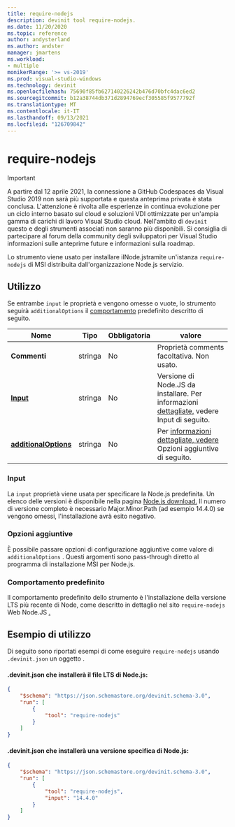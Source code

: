 ```yaml
---
title: require-nodejs
description: devinit tool require-nodejs.
ms.date: 11/20/2020
ms.topic: reference
author: andysterland
ms.author: andster
manager: jmartens
ms.workload:
- multiple
monikerRange: '>= vs-2019'
ms.prod: visual-studio-windows
ms.technology: devinit
ms.openlocfilehash: 75690f85fb627140226242b476d70bfc4dac6ed2
ms.sourcegitcommit: b12a38744db371d2894769ecf305585f9577792f
ms.translationtype: MT
ms.contentlocale: it-IT
ms.lasthandoff: 09/13/2021
ms.locfileid: "126709842"
---
```

# <a name="require-nodejs"></a>require-nodejs

> [!IMPORTANT]
> A partire dal 12 aprile 2021, la connessione a GitHub Codespaces da Visual Studio 2019 non sarà più supportata e questa anteprima privata è stata conclusa. L'attenzione è rivolta alle esperienze in continua evoluzione per un ciclo interno basato sul cloud e soluzioni VDI ottimizzate per un'ampia gamma di carichi di lavoro Visual Studio cloud. Nell'ambito di `devinit` questo e degli strumenti associati non saranno più disponibili. Si consiglia di partecipare al forum della community degli sviluppatori per Visual Studio informazioni sulle anteprime future e informazioni sulla roadmap.

Lo strumento viene usato per installare ilNode.jstramite un'istanza `require-nodejs` di MSI distribuita dall'organizzazione Node.js [](https://nodejs.org/) servizio.

## <a name="usage"></a>Utilizzo

Se entrambe `input` le proprietà e vengono omesse o vuote, lo strumento seguirà `additionalOptions` il [comportamento](#default-behavior) predefinito descritto di seguito.

| Nome                                             | Tipo   | Obbligatoria | valore                                                                     |
|--------------------------------------------------|--------|----------|---------------------------------------------------------------------------|
| **Commenti**                                     | stringa | No       | Proprietà comments facoltativa. Non usato.                                     |
| [**Input**](#input)                              | stringa | No       | Versione di Node.JS da installare. Per informazioni [dettagliate,](#input) vedere Input di seguito. |
| [**additionalOptions**](#additional-options)     | stringa | No       | Per [informazioni dettagliate, vedere](#additional-options) Opzioni aggiuntive di seguito.          |

### <a name="input"></a>Input

La `input` proprietà viene usata per specificare la Node.js predefinita. Un elenco delle versioni è disponibile nella pagina [Node.js download.](https://nodejs.org/en/download/) Il numero di versione completo è necessario Major.Minor.Path (ad esempio 14.4.0) se vengono omessi, l'installazione avrà esito negativo.

### <a name="additional-options"></a>Opzioni aggiuntive

È possibile passare opzioni di configurazione aggiuntive come valore di `additionalOptions` . Questi argomenti sono pass-through diretto al programma di installazione MSI per Node.js.  

### <a name="default-behavior"></a>Comportamento predefinito

Il comportamento predefinito dello strumento è l'installazione della versione LTS più recente di Node, come descritto in dettaglio nel sito `require-nodejs` Web Node.JS [.](https://nodejs.org/en/download/)

## <a name="example-usage"></a>Esempio di utilizzo
Di seguito sono riportati esempi di come eseguire `require-nodejs` usando `.devinit.json` un oggetto . 

#### <a name="devinitjson-that-will-install-the-lts-of-nodejs"></a>.devinit.json che installerà il file LTS di Node.js:
```json
{
    "$schema": "https://json.schemastore.org/devinit.schema-3.0",
    "run": [
        {
            "tool": "require-nodejs"
        }
    ]
}
```

#### <a name="devinitjson-that-will-install-a-specific-version-of-nodejs"></a>.devinit.json che installerà una versione specifica di Node.js:
```json
{
    "$schema": "https://json.schemastore.org/devinit.schema-3.0",
    "run": [
        {
            "tool": "require-nodejs",
            "input": "14.4.0"
        }
    ]
}
```
